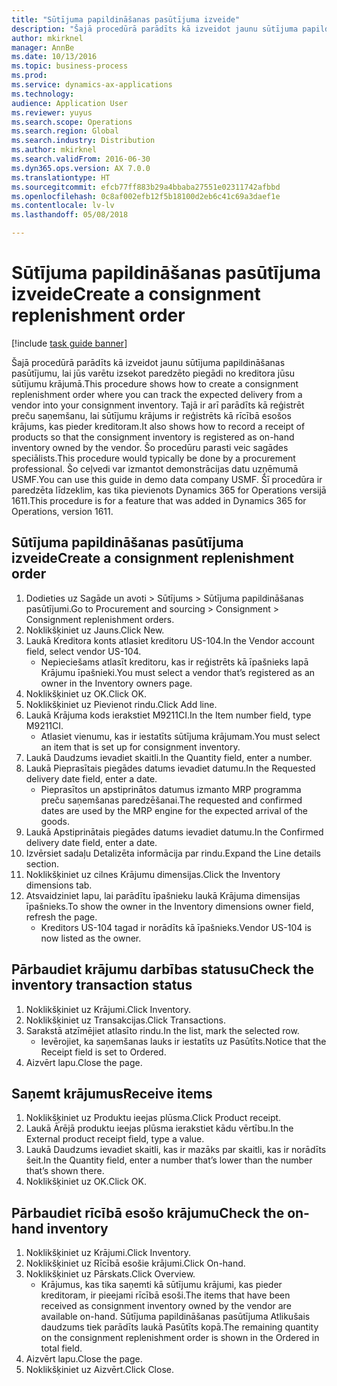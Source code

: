 ```yaml
---
title: "Sūtījuma papildināšanas pasūtījuma izveide"
description: "Šajā procedūrā parādīts kā izveidot jaunu sūtījuma papildināšanas pasūtījumu, lai jūs varētu izsekot paredzēto piegādi no kreditora jūsu sūtījumu krājumā."
author: mkirknel
manager: AnnBe
ms.date: 10/13/2016
ms.topic: business-process
ms.prod: 
ms.service: dynamics-ax-applications
ms.technology: 
audience: Application User
ms.reviewer: yuyus
ms.search.scope: Operations
ms.search.region: Global
ms.search.industry: Distribution
ms.author: mkirknel
ms.search.validFrom: 2016-06-30
ms.dyn365.ops.version: AX 7.0.0
ms.translationtype: HT
ms.sourcegitcommit: efcb77ff883b29a4bbaba27551e02311742afbbd
ms.openlocfilehash: 0c8af002efb12f5b18100d2eb6c41c69a3daef1e
ms.contentlocale: lv-lv
ms.lasthandoff: 05/08/2018

---
```

# <a name="create-a-consignment-replenishment-order"></a><span data-ttu-id="57738-103">Sūtījuma papildināšanas pasūtījuma izveide</span><span class="sxs-lookup"><span data-stu-id="57738-103">Create a consignment replenishment order</span></span>

[!include [task guide banner](../../includes/task-guide-banner.md)]

<span data-ttu-id="57738-104">Šajā procedūrā parādīts kā izveidot jaunu sūtījuma papildināšanas pasūtījumu, lai jūs varētu izsekot paredzēto piegādi no kreditora jūsu sūtījumu krājumā.</span><span class="sxs-lookup"><span data-stu-id="57738-104">This procedure shows how to create a consignment replenishment order where you can track the expected delivery from a vendor into your consignment inventory.</span></span> <span data-ttu-id="57738-105">Tajā ir arī parādīts kā reģistrēt preču saņemšanu, lai sūtījumu krājums ir reģistrēts kā rīcībā esošos krājums, kas pieder kreditoram.</span><span class="sxs-lookup"><span data-stu-id="57738-105">It also shows how to record a receipt of products so that the consignment inventory is registered as on-hand inventory owned by the vendor.</span></span> <span data-ttu-id="57738-106">Šo procedūru parasti veic sagādes speciālists.</span><span class="sxs-lookup"><span data-stu-id="57738-106">This procedure would typically be done by a procurement professional.</span></span> <span data-ttu-id="57738-107">Šo ceļvedi var izmantot demonstrācijas datu uzņēmumā USMF.</span><span class="sxs-lookup"><span data-stu-id="57738-107">You can use this guide in demo data company USMF.</span></span> <span data-ttu-id="57738-108">Šī procedūra ir paredzēta līdzeklim, kas tika pievienots Dynamics 365 for Operations versijā 1611.</span><span class="sxs-lookup"><span data-stu-id="57738-108">This procedure is for a feature that was added in Dynamics 365 for Operations, version 1611.</span></span>




## <a name="create-a-consignment-replenishment-order"></a><span data-ttu-id="57738-109">Sūtījuma papildināšanas pasūtījuma izveide</span><span class="sxs-lookup"><span data-stu-id="57738-109">Create a consignment replenishment order</span></span>
1. <span data-ttu-id="57738-110">Dodieties uz Sagāde un avoti > Sūtījums > Sūtījuma papildināšanas pasūtījumi.</span><span class="sxs-lookup"><span data-stu-id="57738-110">Go to Procurement and sourcing > Consignment > Consignment replenishment orders.</span></span>
2. <span data-ttu-id="57738-111">Noklikšķiniet uz Jauns.</span><span class="sxs-lookup"><span data-stu-id="57738-111">Click New.</span></span>
3. <span data-ttu-id="57738-112">Laukā Kreditora konts atlasiet kreditoru US-104.</span><span class="sxs-lookup"><span data-stu-id="57738-112">In the Vendor account field, select vendor US-104.</span></span>
    * <span data-ttu-id="57738-113">Nepieciešams atlasīt kreditoru, kas ir reģistrēts kā īpašnieks lapā Krājumu īpašnieki.</span><span class="sxs-lookup"><span data-stu-id="57738-113">You must select a vendor that’s registered as an owner in the Inventory owners page.</span></span>  
4. <span data-ttu-id="57738-114">Noklikšķiniet uz OK.</span><span class="sxs-lookup"><span data-stu-id="57738-114">Click OK.</span></span>
5. <span data-ttu-id="57738-115">Noklikšķiniet uz Pievienot rindu.</span><span class="sxs-lookup"><span data-stu-id="57738-115">Click Add line.</span></span>
6. <span data-ttu-id="57738-116">Laukā Krājuma kods ierakstiet M9211CI.</span><span class="sxs-lookup"><span data-stu-id="57738-116">In the Item number field, type M9211CI.</span></span>
    * <span data-ttu-id="57738-117">Atlasiet vienumu, kas ir iestatīts sūtījuma krājumam.</span><span class="sxs-lookup"><span data-stu-id="57738-117">You must select an item that is set up for consignment inventory.</span></span>  
7. <span data-ttu-id="57738-118">Laukā Daudzums ievadiet skaitli.</span><span class="sxs-lookup"><span data-stu-id="57738-118">In the Quantity field, enter a number.</span></span>
8. <span data-ttu-id="57738-119">Laukā Pieprasītais piegādes datums ievadiet datumu.</span><span class="sxs-lookup"><span data-stu-id="57738-119">In the Requested delivery date field, enter a date.</span></span>
    * <span data-ttu-id="57738-120">Pieprasītos un apstiprinātos datumus izmanto MRP programma preču saņemšanas paredzēšanai.</span><span class="sxs-lookup"><span data-stu-id="57738-120">The requested and confirmed dates are used by the MRP engine for the expected arrival of the goods.</span></span>  
9. <span data-ttu-id="57738-121">Laukā Apstiprinātais piegādes datums ievadiet datumu.</span><span class="sxs-lookup"><span data-stu-id="57738-121">In the Confirmed delivery date field, enter a date.</span></span>
10. <span data-ttu-id="57738-122">Izvērsiet sadaļu Detalizēta informācija par rindu.</span><span class="sxs-lookup"><span data-stu-id="57738-122">Expand the Line details section.</span></span>
11. <span data-ttu-id="57738-123">Noklikšķiniet uz cilnes Krājumu dimensijas.</span><span class="sxs-lookup"><span data-stu-id="57738-123">Click the Inventory dimensions tab.</span></span>
12. <span data-ttu-id="57738-124">Atsvaidziniet lapu, lai parādītu īpašnieku laukā Krājuma dimensijas īpašnieks.</span><span class="sxs-lookup"><span data-stu-id="57738-124">To show the owner in the Inventory dimensions owner field, refresh the page.</span></span>
    * <span data-ttu-id="57738-125">Kreditors US-104 tagad ir norādīts kā īpašnieks.</span><span class="sxs-lookup"><span data-stu-id="57738-125">Vendor US-104 is now listed as the owner.</span></span>  

## <a name="check-the-inventory-transaction-status"></a><span data-ttu-id="57738-126">Pārbaudiet krājumu darbības statusu</span><span class="sxs-lookup"><span data-stu-id="57738-126">Check the inventory transaction status</span></span>
1. <span data-ttu-id="57738-127">Noklikšķiniet uz Krājumi.</span><span class="sxs-lookup"><span data-stu-id="57738-127">Click Inventory.</span></span>
2. <span data-ttu-id="57738-128">Noklikšķiniet uz Transakcijas.</span><span class="sxs-lookup"><span data-stu-id="57738-128">Click Transactions.</span></span>
3. <span data-ttu-id="57738-129">Sarakstā atzīmējiet atlasīto rindu.</span><span class="sxs-lookup"><span data-stu-id="57738-129">In the list, mark the selected row.</span></span>
    * <span data-ttu-id="57738-130">Ievērojiet, ka saņemšanas lauks ir iestatīts uz Pasūtīts.</span><span class="sxs-lookup"><span data-stu-id="57738-130">Notice that the Receipt field is set to Ordered.</span></span>  
4. <span data-ttu-id="57738-131">Aizvērt lapu.</span><span class="sxs-lookup"><span data-stu-id="57738-131">Close the page.</span></span>

## <a name="receive-items"></a><span data-ttu-id="57738-132">Saņemt krājumus</span><span class="sxs-lookup"><span data-stu-id="57738-132">Receive items</span></span>
1. <span data-ttu-id="57738-133">Noklikšķiniet uz Produktu ieejas plūsma.</span><span class="sxs-lookup"><span data-stu-id="57738-133">Click Product receipt.</span></span>
2. <span data-ttu-id="57738-134">Laukā Ārējā produktu ieejas plūsma ierakstiet kādu vērtību.</span><span class="sxs-lookup"><span data-stu-id="57738-134">In the External product receipt field, type a value.</span></span>
3. <span data-ttu-id="57738-135">Laukā Daudzums ievadiet skaitli, kas ir mazāks par skaitli, kas ir norādīts šeit.</span><span class="sxs-lookup"><span data-stu-id="57738-135">In the Quantity field, enter a number that’s lower than the number that’s shown there.</span></span>
4. <span data-ttu-id="57738-136">Noklikšķiniet uz OK.</span><span class="sxs-lookup"><span data-stu-id="57738-136">Click OK.</span></span>

## <a name="check-the-on-hand-inventory"></a><span data-ttu-id="57738-137">Pārbaudiet rīcībā esošo krājumu</span><span class="sxs-lookup"><span data-stu-id="57738-137">Check the on-hand inventory</span></span>
1. <span data-ttu-id="57738-138">Noklikšķiniet uz Krājumi.</span><span class="sxs-lookup"><span data-stu-id="57738-138">Click Inventory.</span></span>
2. <span data-ttu-id="57738-139">Noklikšķiniet uz Rīcībā esošie krājumi.</span><span class="sxs-lookup"><span data-stu-id="57738-139">Click On-hand.</span></span>
3. <span data-ttu-id="57738-140">Noklikšķiniet uz Pārskats.</span><span class="sxs-lookup"><span data-stu-id="57738-140">Click Overview.</span></span>
    * <span data-ttu-id="57738-141">Krājumus, kas tika saņemti kā sūtījumu krājumi, kas pieder kreditoram, ir pieejami rīcībā esoši.</span><span class="sxs-lookup"><span data-stu-id="57738-141">The items that have been received as consignment inventory owned by the vendor are available on-hand.</span></span> <span data-ttu-id="57738-142">Sūtījuma papildināšanas pasūtījuma Atlikušais daudzums tiek parādīts laukā Pasūtīts kopā.</span><span class="sxs-lookup"><span data-stu-id="57738-142">The remaining quantity on the consignment replenishment order is shown in the Ordered in total field.</span></span>  
4. <span data-ttu-id="57738-143">Aizvērt lapu.</span><span class="sxs-lookup"><span data-stu-id="57738-143">Close the page.</span></span>
5. <span data-ttu-id="57738-144">Noklikšķiniet uz Aizvērt.</span><span class="sxs-lookup"><span data-stu-id="57738-144">Click Close.</span></span>

